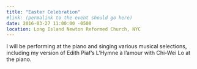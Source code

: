 ```yaml
---
title: "Easter Celebration"
#link: (permalink to the event should go here)
date: 2016-03-27 11:00:00 -0500
location: Long Island Newton Reformed Church, NYC
---
```


I will be performing at the piano and singing various musical selections, including my version of Edith Piaf’s L’Hymne à l’amour with Chi-Wei Lo at the piano.
